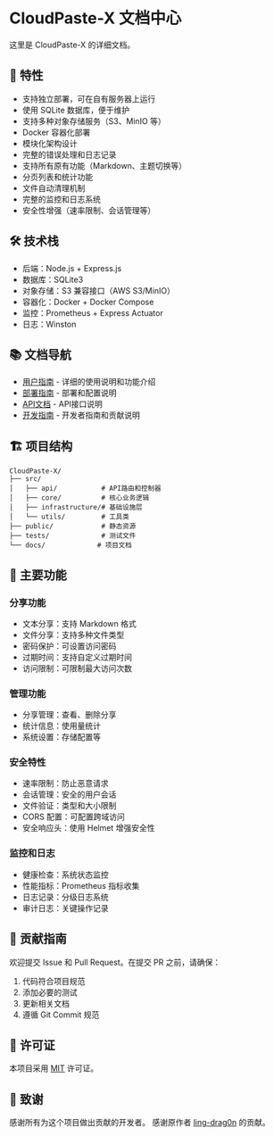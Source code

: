 # CloudPaste-X 文档中心

这里是 CloudPaste-X 的详细文档。

## 🚀 特性

- 支持独立部署，可在自有服务器上运行
- 使用 SQLite 数据库，便于维护
- 支持多种对象存储服务（S3、MinIO 等）
- Docker 容器化部署
- 模块化架构设计
- 完整的错误处理和日志记录
- 支持所有原有功能（Markdown、主题切换等）
- 分页列表和统计功能
- 文件自动清理机制
- 完整的监控和日志系统
- 安全性增强（速率限制、会话管理等）

## 🛠️ 技术栈

- 后端：Node.js + Express.js
- 数据库：SQLite3
- 对象存储：S3 兼容接口（AWS S3/MinIO）
- 容器化：Docker + Docker Compose
- 监控：Prometheus + Express Actuator
- 日志：Winston

## 📚 文档导航

- [用户指南](guides/README.md) - 详细的使用说明和功能介绍
- [部署指南](guides/deployment.md) - 部署和配置说明
- [API文档](api/README.md) - API接口说明
- [开发指南](development/README.md) - 开发者指南和贡献说明

## 🏗️ 项目结构

```
CloudPaste-X/
├── src/
│   ├── api/           # API路由和控制器
│   ├── core/          # 核心业务逻辑
│   ├── infrastructure/# 基础设施层
│   └── utils/         # 工具类
├── public/            # 静态资源
├── tests/             # 测试文件
└── docs/             # 项目文档
```

## 🔧 主要功能

### 分享功能
- 文本分享：支持 Markdown 格式
- 文件分享：支持多种文件类型
- 密码保护：可设置访问密码
- 过期时间：支持自定义过期时间
- 访问限制：可限制最大访问次数

### 管理功能
- 分享管理：查看、删除分享
- 统计信息：使用量统计
- 系统设置：存储配置等

### 安全特性
- 速率限制：防止恶意请求
- 会话管理：安全的用户会话
- 文件验证：类型和大小限制
- CORS 配置：可配置跨域访问
- 安全响应头：使用 Helmet 增强安全性

### 监控和日志
- 健康检查：系统状态监控
- 性能指标：Prometheus 指标收集
- 日志记录：分级日志系统
- 审计日志：关键操作记录

## 🤝 贡献指南

欢迎提交 Issue 和 Pull Request。在提交 PR 之前，请确保：

1. 代码符合项目规范
2. 添加必要的测试
3. 更新相关文档
4. 遵循 Git Commit 规范

## 📄 许可证

本项目采用 [MIT](../LICENSE) 许可证。

## 🙏 致谢

感谢所有为这个项目做出贡献的开发者。
感谢原作者 [ling-drag0n](https://github.com/ling-drag0n) 的贡献。 